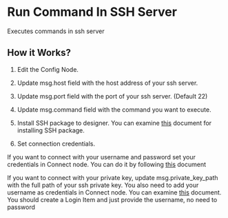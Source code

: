 
# Run Command In SSH Server
Executes commands in ssh server

## How it Works? 

1. Edit the Config Node.

2. Update msg.host field with the host address of your ssh server.

3. Update msg.port field with the port of your ssh server. (Default 22)

4. Update msg.command field with the command you want to execute.


5. Install SSH package to designer. You can examine [this](https://docs.robomotion.io/getting-started/tutorials/slack-integration#adding-slack-package-to-designer) document for installing SSH package.

6. Set connection credentials. 

If you want to connect with your username and password set your credentials in Connect node. You can do it by following [this](https://docs.robomotion.io/flow-designer/vaults) document

If  you want to connect with your private key, update msg.private_key_path with the full path of your ssh private key. You also need to add your username as credentials in Connect node. You can examine [this](https://docs.robomotion.io/flow-designer/vaults)  document. You should create a Login Item and just provide the username, no need to password
        
